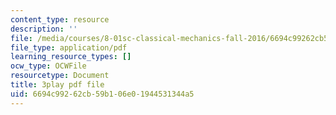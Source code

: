 ```yaml
---
content_type: resource
description: ''
file: /media/courses/8-01sc-classical-mechanics-fall-2016/6694c99262cb59b106e01944531344a5_ykwNGB9kuaA.pdf
file_type: application/pdf
learning_resource_types: []
ocw_type: OCWFile
resourcetype: Document
title: 3play pdf file
uid: 6694c992-62cb-59b1-06e0-1944531344a5
---
```

